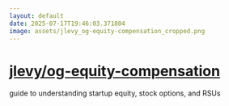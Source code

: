 ```yaml
---
layout: default
date: 2025-07-17T19:46:03.371804
image: assets/jlevy_og-equity-compensation_cropped.png
---
```


# [jlevy/og-equity-compensation](https://github.com/jlevy/og-equity-compensation)

guide to understanding startup equity, stock options, and RSUs
